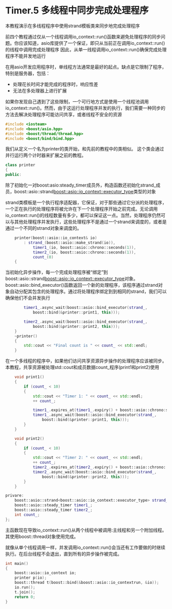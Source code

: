 # Timer.5 多线程中同步完成处理程序
本教程演示在多线程程序中使用strand模板类来同步地完成处理程序

前四个教程通过仅从一个线程调用io_context::run()函数来避免处理程序的同步问题。你应该知道，asio库提供了一个保证，即只从当前正在调用io_context::run()的线程中调用完成处理程序
因此，从单一线程调用io_context::run()确保完成处理程序不能并发地运行

在用asio开发应用程序时，单线程方法通常是最好的起点。缺点是它限制了程序，特别是服务器，包括：
* 处理花长时间才能完成的程序时，响应性差
* 无法在多处理器上进行扩展

如果你发现自己遇到了这些限制，一个可行地方式是使用一个线程池调用io_context::run()。然而，由于这运行处理程序并发的执行，我们需要一种同步的方法去解决处理程序可能访问共享，或者线程不安全的资源
``` c++
#include <iosteam>
#include <boost/asio.hpp>
#include <boost/thread/thread.hpp>
#include <boost/bind/bind.hpp>
```
我们从定义一个名为printer的类开始，和先前的教程中的类相似。
这个类会通过并行运行两个计时器来扩展之前的教程。
``` c++
class printer
{
public:
```

除了初始化一对boost:asio:steady_timer成员外，构造函数还初始化strand_成员，boost::asio::strand<boost::asio::io_context::executor_type>类型的对象

strand类模板是一个执行程序适配器，它保证，对于那些通过它分派的处理程序，一个正在执行的处理程序将被允许在下一个处理程序开始之前完成。无论调用io_context::run()的线程数量有多少，都可以保证这一点。当然，处理程序仍然可以与其他处理程序并发执行，这些处理程序不是通过一个strand来调度的，或者是通过一个不同的strand对象来调度的。
``` c++
    printer(boost::asio::io_context& io)
        : strand_(boost::asio::make_strand(io)),
            timer1_(io, boost::asio::chrono::seconds(1)),
            timer2_(io, boost::asio::chrono::seconds(1)),
            count_(0)
    {
```
当初始化异步操作，每一个完成处理程序被“绑定”到boost::asio::strand<boost::asio::io_context::executor_type>对象。boost::asio::bind_executor()函数返回一个新的处理程序，该程序通过strand对象自动分配其包含的处理程序。通过将处理程序绑定到到相同的strand，我们可以确保他们不会并发执行
``` c++
        timer1_.async_wait(boost::asio::bind_executor(strand_,
            boost::bind(&printer::print1, this)));

        timer2_.async_wait(boost::asio::bind_executor(strand_,
            boost::bind(&printer::print2, this)));
    }
    ~printer()
    {
        std::cout << "Final count is " << count_ << std::endl;
    }
```
在一个多线程的程序中，如果他们访问共享资源异步操作的处理程序应该被同步。本教程，共享资源被处理std::cout和成员数据count_程序(print1和print2)使用
``` c++
    void print1()
    {
        if (count_ < 10)
        {
            std::cout << "Timer 1: " << count_ << std::endl;
            ++ count_;

            timer1_.expires_at(timer1_.expiry() + boost::asio::chrono:seconds(1));
            timer1_.async_wait(boost::asio::bind_executor(strand_,
                boost::bind(&printer::print1, this)));
        }
    }

    void print2()
    {
        if (count_ < 10)
        {
            std::cout << "Timer 2: " << count_ << std::endl;
            ++ count_;
            timer2_.expires_at(timer2_.expiry() + boost::asio::chrono::seconds(1));
            timer2_.async_wait(boost::asio::bind_executor(strand_,
                boost::bind(&printer::print2, this)));
        }
    }

privare:
    boost::asio::strand<boost::asio::io_context::executor_type> strand_'
    boost::asio::steady_timer timer1_;
    boost::asio::steady_timer timer2_;
    int count_;
};
```
主函数现在导致io_context::run()从两个线程中被调用:主线程和另一个附加线程。其使用boost::thread对象使用完成。

就像从单个线程调用一样，并发调用io_context::run()会当还有工作要做的时继续执行。在后台线程不会退出，直到所有的异步操作被完成。
``` c++
int main()
{
    boost::asio::io_context io;
    printer p(io);
    boost::thread t(boost::bind(&boost::asio::io_contextrun, &io));
    io.run();
    t.join();
    return 0;
}
```